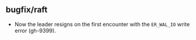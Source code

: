 ## bugfix/raft

* Now the leader resigns on the first encounter with the `ER_WAL_IO`
  write error (gh-9399).
